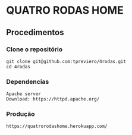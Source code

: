 # QUATRO RODAS HOME

## Procedimentos
### Clone o repositório

```console
git clone git@github.com:tpreviero/4rodas.git
cd 4rodas
```

### Dependencias
```console
Apache server
Download: https://httpd.apache.org/
```

### Produção
```
https://quatrorodashome.herokuapp.com/
```
